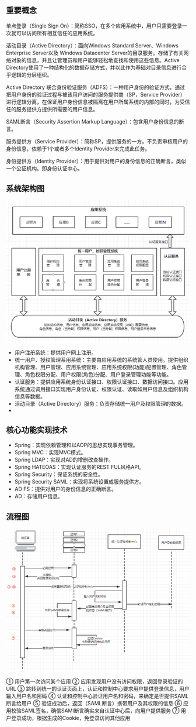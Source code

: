 ## 重要概念
单点登录（Single Sign On）：简称SSO，在多个应用系统中，用户只需要登录一次就可以访问所有相互信任的应用系统。

活动目录（Active Directory）：面向Windows Standard Server、Windows Enterprise Server以及 Windows Datacenter Server的目录服务。存储了有关网络对象的信息，并且让管理员和用户能够轻松地查找和使用这些信息。Active Directory使用了一种结构化的数据存储方式，并以此作为基础对目录信息进行合乎逻辑的分层组织。

Active Directory 联合身份验证服务（ADFS）：一种用户身份的验证方式，通过把用户身份的验证过程与被该用户访问的服务提供商（SP，Service Provider）进行逻辑分离，在保证用户身份信息被隔离在用户所属系统的内部的同时，为受信任的服务提供方提供所需要的用户信息。

SAML断言（Security Assertion Markup Language）：包含用户身份信息的断言。

服务提供方（Service Provider）：简称SP，提供服务的一方。不负责审核用户的身份信息，依赖于1个或者多个Identity Provider来完成此任务。

身份提供方（Identity Provider）：用于提供对用户的身份信息的正确断言，类似一个公证机构。即身份认证中心。

## 系统架构图
![](../images/screenshot_1530589045049.png)

* 用户注册系统：提供用户网上注册。
* 统一用户、授权管理系用系统：主要由应用系统的系统管人员使用。提供组织机构管理、用户管理、应用系统管理、应用系统权限(功能)配置管理、角色管理、角色权限分配、用户权限(角色)分配、用户登录管理功能等功能。
* 认证服务：提供应用系统身份认证接口、权限认证接口、数据访问接口。应用系统通过调用接口实现用户身份认证、权限认证、读取如用户信息及组织机构信息等数据。
* 活动目录（Active Directory）服务：负责存储统一用户及权限管理的数据。
* 

## 核心功能实现技术
* Spring：实现依赖管理和以AOP的思想实现事务管理。
* Spring MVC：实现MVC模式。
* Spring LDAP：实现对AD的增删改查操作。
* Spring HATEOAS：实现认证服务的REST FUL风格API。
* Spring Security：保证系统的安全性。
* Spring Security SAML：实现将系统设置成服务提供方。
* AD FS：提供对用户的身份信息的正确断言。
* AD：存储用户信息。

## 流程图
![](../images/screenshot_1530591439115.png)

① 用户第一次访问某个应用
② 应用发现用户没有访问权限，返回登录验证的URL
③ 跳转到统一的认证页面上，认证和控制中心要求用户提供登录信息，用户输入用户名和密码
④ 认证和控制中心验证用户名和密码，来确定是否提供SAML断言给用户
⑤ 验证成功后，返回（SAML断言）携带用户及其权限的信息
⑥ 应用校验SAML签名，确信SAMl断言确实来自认证中心后，向用户提供服务
⑦ 用户登录成功，根据生成的Cookie，免登录访问其他应用


